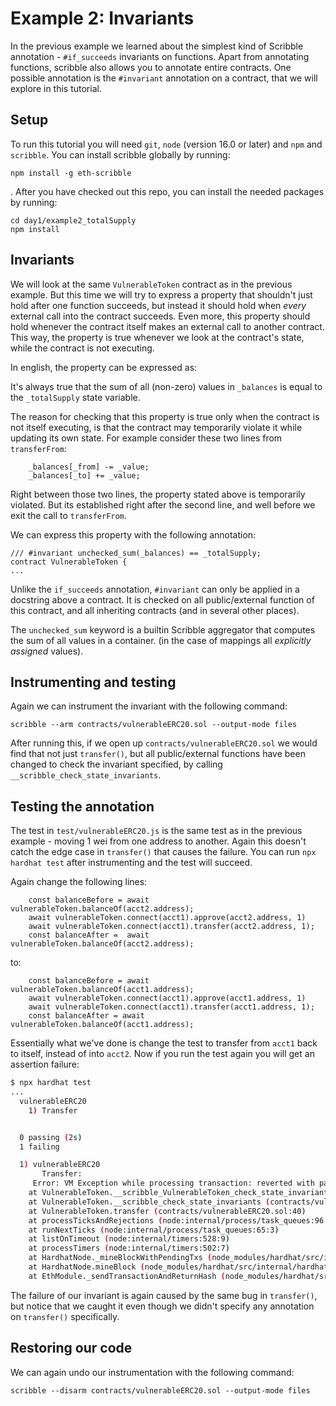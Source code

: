 # Example 2: Invariants

In the previous example we learned about the simplest kind of Scribble
annotation - `#if_succeeds` invariants on functions. Apart from annotating
functions, scribble also allows you to annotate entire contracts. One possible
annotation is the `#invariant` annotation on a contract, that we will explore in this
tutorial.

## Setup

To run this tutorial you will need `git`, `node` (version 16.0 or later) and `npm` and `scribble`.
You can install scribble globally by running:

```
npm install -g eth-scribble
```
.
After you have checked out this repo, you can install the needed packages by running:

```
cd day1/example2_totalSupply
npm install
```

## Invariants

We will look at the same `VulnerableToken` contract as in the previous example.
But this time we will try to express a property that shouldn't just hold after
one function succeeds, but instead it should hold when *every* external call
into the contract succeeds. Even more, this property should hold whenever the
contract itself makes an external call to another contract. This way, the
property is true whenever we look at the contract's state, while the contract is
not executing.

In english, the property can be expressed as:

It's always true that the sum of all (non-zero) values in `_balances` is equal to the `_totalSupply` state variable.

The reason for checking that this property is true only when the contract is not itself executing, is that the contract may temporarily violate it while updating its own state. For example consider these two lines from `transferFrom`:

```
    _balances[_from] -= _value;
    _balances[_to] += _value;
```

Right between those two lines, the property stated above is temporarily violated. But its established right after the second line, and well before we exit the call to `transferFrom`.

We can express this property with the following annotation:

```
/// #invariant unchecked_sum(_balances) == _totalSupply;
contract VulnerableToken {
...
```

Unlike the `if_succeeds` annotation, `#invariant` can only be applied in a
docstring above a contract. It is checked on all public/external function of
this contract, and all inheriting contracts (and in several other places).

The `unchecked_sum` keyword is a builtin Scribble aggregator that computes the
sum of all values in a container. (in the case of mappings all *explicitly
assigned* values).


## Instrumenting and testing

Again we can instrument the invariant with the following command:

```
scribble --arm contracts/vulnerableERC20.sol --output-mode files
```

After running this, if we open up `contracts/vulnerableERC20.sol` we would find that not just `transfer()`, but all public/external functions have been changed to check the invariant specified, by calling `__scribble_check_state_invariants`. 


## Testing the annotation

The test in `test/vulnerableERC20.js` is the same test as in the previous example - moving 1 wei from one address to another. Again this doesn't catch the edge case
in `transfer()` that causes the failure. You can run `npx hardhat test` after instrumenting and the test will succeed.

Again change the following lines:

```
    const balanceBefore = await vulnerableToken.balanceOf(acct2.address);
    await vulnerableToken.connect(acct1).approve(acct2.address, 1)
    await vulnerableToken.connect(acct1).transfer(acct2.address, 1);
    const balanceAfter =  await vulnerableToken.balanceOf(acct2.address);
```

to:

```
    const balanceBefore = await vulnerableToken.balanceOf(acct1.address);
    await vulnerableToken.connect(acct1).approve(acct1.address, 1)
    await vulnerableToken.connect(acct1).transfer(acct1.address, 1);
    const balanceAfter = await vulnerableToken.balanceOf(acct1.address);
```

Essentially what we've done is change the test to transfer from `acct1` back to itself, instead of into `acct2`.
Now if you run the test again you will get an assertion failure:

```sh
$ npx hardhat test
...
  vulnerableERC20
    1) Transfer


  0 passing (2s)
  1 failing

  1) vulnerableERC20
       Transfer:
     Error: VM Exception while processing transaction: reverted with panic code 0x1 (Assertion error)
    at VulnerableToken.__scribble_VulnerableToken_check_state_invariants_internal (contracts/vulnerableERC20.sol:92)
    at VulnerableToken.__scribble_check_state_invariants (contracts/vulnerableERC20.sol:99)
    at VulnerableToken.transfer (contracts/vulnerableERC20.sol:40)
    at processTicksAndRejections (node:internal/process/task_queues:96:5)
    at runNextTicks (node:internal/process/task_queues:65:3)
    at listOnTimeout (node:internal/timers:528:9)
    at processTimers (node:internal/timers:502:7)
    at HardhatNode._mineBlockWithPendingTxs (node_modules/hardhat/src/internal/hardhat-network/provider/node.ts:1802:23)
    at HardhatNode.mineBlock (node_modules/hardhat/src/internal/hardhat-network/provider/node.ts:491:16)
    at EthModule._sendTransactionAndReturnHash (node_modules/hardhat/src/internal/hardhat-network/provider/modules/eth.ts:1522:18)
```

The failure of our invariant is again caused by the same bug in `transfer()`, but notice that we caught it even though we didn't specify any annotation on `transfer()` specifically.

## Restoring our code

We can again undo our instrumentation with the following command:

```
scribble --disarm contracts/vulnerableERC20.sol --output-mode files
```
